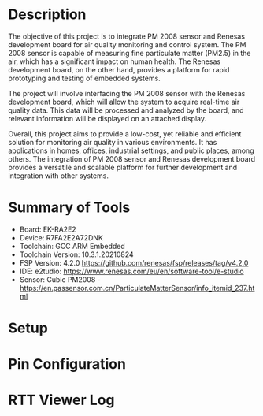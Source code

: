 # Description
The objective of this project is to integrate PM 2008 sensor and Renesas development board for air quality monitoring and control system. The PM 2008 sensor is capable of measuring fine particulate matter (PM2.5) in the air, which has a significant impact on human health. The Renesas development board, on the other hand, provides a platform for rapid prototyping and testing of embedded systems.

The project will involve interfacing the PM 2008 sensor with the Renesas development board, which will allow the system to acquire real-time air quality data. This data will be processed and analyzed by the board, and relevant information will be displayed on an attached display. 

Overall, this project aims to provide a low-cost, yet reliable and efficient solution for monitoring air quality in various environments. It has applications in homes, offices, industrial settings, and public places, among others. The integration of PM 2008 sensor and Renesas development board provides a versatile and scalable platform for further development and integration with other systems.

# Summary of Tools
* Board:   EK-RA2E2 
* Device:   R7FA2E2A72DNK 
* Toolchain:   GCC ARM Embedded 
* Toolchain Version:   10.3.1.20210824 
* FSP Version:   4.2.0 https://github.com/renesas/fsp/releases/tag/v4.2.0
* IDE: e2tudio: https://www.renesas.com/eu/en/software-tool/e-studio
* Sensor: Cubic PM2008 - https://en.gassensor.com.cn/ParticulateMatterSensor/info_itemid_237.html

# Setup


# Pin Configuration

# RTT Viewer Log
